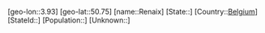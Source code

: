 ﻿---
location: [50.75,3.93]
type: City
tags:
- geo/City


SpocWebEntityId: 33706
isDeleted: false
confidential: public

---
[geo-lon::3.93]
[geo-lat::50.75]
[name::Renaix]
[State::]
[Country::[Belgium](geo/Continent/Europe/Belgium.md)]
[StateId::]
[Population::]
[Unknown::]

